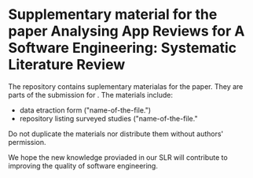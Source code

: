 # Supplementary material for the paper Analysing App Reviews for A Software Engineering: Systematic Literature Review

The repository contains suplementary materialas for the paper. They are parts of the submission for <will be filled once the papers is accepted>. The materials include:

- data etraction form ("name-of-the-file.<formart>")
- repository listing surveyed studies ("name-of-the-file.<format>"

Do not duplicate the materials nor distribute them without authors' permission. 

We hope the new knowledge proviaded in our SLR will contribute to improving the quality of software engineering.




